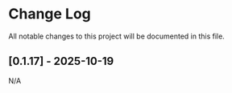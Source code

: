 # Change Log

All notable changes to this project will be documented in this file.

## [0.1.17] - 2025-10-19

N/A
